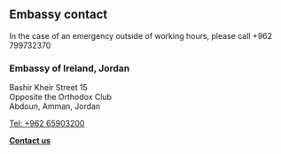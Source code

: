 ## Embassy contact

In the case of an emergency outside of working hours, please call +962 799732370

### Embassy of Ireland, Jordan

Bashir Kheir Street 15   
Opposite the Orthodox Club   
Abdoun, Amman, Jordan

[Tel: +962 65903200](tel:+96265903200)

[**Contact us**](/en/jordan/amman/contact/)